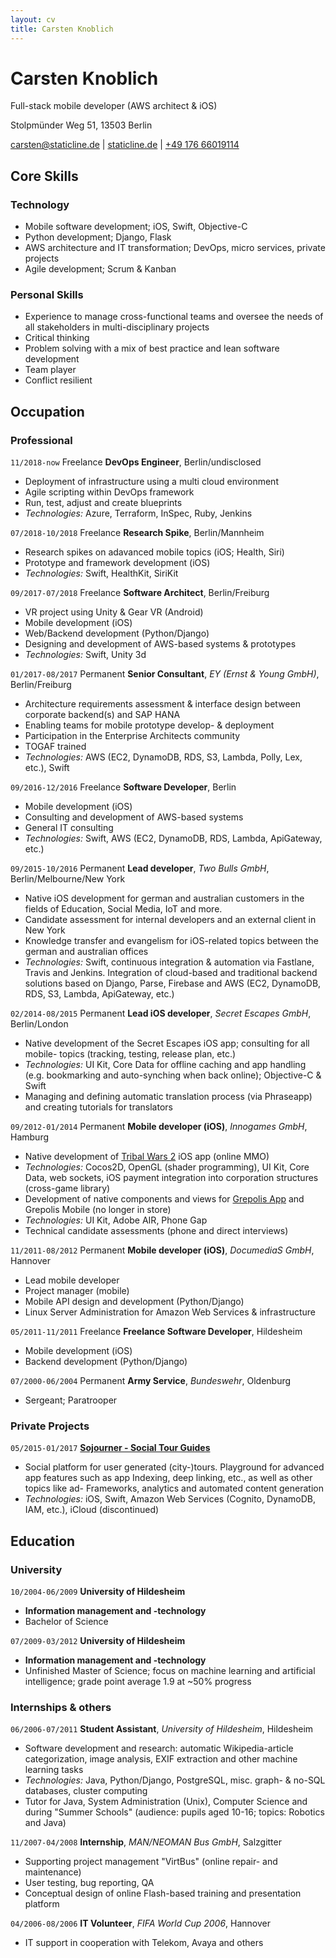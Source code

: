 ```yaml
---
layout: cv
title: Carsten Knoblich
---
```

# Carsten Knoblich
Full-stack mobile developer (AWS architect & iOS)



<div id="webaddress">

Stolpmünder Weg 51, 13503 Berlin <br>

<a href="mailto:carsten@staticline.de">carsten@staticline.de</a>
| <a href="https://staticline.de">staticline.de</a>
| <a href="tel:+4917666019114">+49 176 66019114</a>
</div>

## Core Skills

### Technology

- Mobile software development; iOS, Swift, Objective-C
- Python development; Django, Flask
- AWS architecture and IT transformation; DevOps, micro services, private projects
- Agile development; Scrum & Kanban

### Personal Skills

- Experience to manage cross-functional teams and oversee the needs of all stakeholders in multi-disciplinary projects
- Critical thinking
- Problem solving with a mix of best practice and lean software development
- Team player
- Conflict resilient

## Occupation

### Professional

`11/2018-now`
<span class="tag free">Freelance</span>
__DevOps Engineer__, Berlin/undisclosed
- Deployment of infrastructure using a multi cloud environment
- Agile scripting within DevOps framework
- Run, test, adjust and create blueprints
- _Technologies:_ Azure, Terraform, InSpec, Ruby, Jenkins

`07/2018-10/2018`
<span class="tag free">Freelance</span>
__Research Spike__, Berlin/Mannheim
- Research spikes on adavanced mobile topics (iOS; Health, Siri)
- Prototype and framework development (iOS)
- _Technologies:_ Swift, HealthKit, SiriKit

`09/2017-07/2018`
<span class="tag free">Freelance</span>
__Software Architect__, Berlin/Freiburg
- VR project using Unity & Gear VR (Android)
- Mobile development (iOS)
- Web/Backend development (Python/Django)
- Designing and development of AWS-based systems & prototypes
- _Technologies:_ Swift, Unity 3d 

`01/2017-08/2017`
<span class="tag perm">Permanent</span>
__Senior Consultant__, _EY (Ernst & Young GmbH)_, Berlin/Freiburg
- Architecture requirements assessment & interface design between corporate backend(s) and SAP HANA
- Enabling teams for mobile prototype develop- & deployment
- Participation in the Enterprise Architects community
- TOGAF trained
- _Technologies:_ AWS (EC2, DynamoDB, RDS, S3, Lambda, Polly, Lex, etc.), Swift

`09/2016-12/2016`
<span class="tag free">Freelance</span>
__Software Developer__, Berlin
- Mobile development (iOS)
- Consulting and development of AWS-based systems
- General IT consulting
- _Technologies:_ Swift, AWS (EC2, DynamoDB, RDS, Lambda, ApiGateway, etc.)

`09/2015-10/2016`
<span class="tag perm">Permanent</span>
__Lead developer__, _Two Bulls GmbH_, Berlin/Melbourne/New York
- Native iOS development for german and australian customers in the fields of Education, Social Media, IoT and more.
- Candidate assessment for internal developers and an external client in New York
- Knowledge transfer and evangelism for iOS-related topics between the german and australian offices
- _Technologies:_ Swift, continuous integration & automation via Fastlane, Travis and Jenkins. Integration of cloud-based and traditional backend solutions based on Django, Parse, Firebase and AWS (EC2, DynamoDB, RDS, S3, Lambda, ApiGateway, etc.)

`02/2014-08/2015`
<span class="tag perm">Permanent</span>
__Lead iOS developer__, _Secret Escapes GmbH_, Berlin/London
- Native development of the Secret Escapes iOS app; consulting for all mobile- topics (tracking, testing, release plan, etc.)
- _Technologies:_ UI Kit, Core Data for offline caching and app handling (e.g. bookmarking and auto-synching when back online); Objective-C & Swift
- Managing and defining automatic translation process (via Phraseapp) and creating tutorials for translators

`09/2012-01/2014`
<span class="tag perm">Permanent</span>
__Mobile developer (iOS)__, _Innogames GmbH_, Hamburg
- Native development of [Tribal Wars 2](https://en.tribalwars2.com/page#/) iOS app (online MMO)
- _Technologies:_ Cocos2D, OpenGL (shader programming), UI Kit, Core Data, web sockets, iOS payment integration into corporation structures (cross-game library)
- Development of native components and views for [Grepolis App](https://wiki.en.grepolis.com/wiki/Grepolis_App) and Grepolis Mobile (no longer in store)
- _Technologies:_ UI Kit, Adobe AIR, Phone Gap
- Technical candidate assessments (phone and direct interviews)

`11/2011-08/2012`
<span class="tag perm">Permanent</span>
__Mobile developer (iOS)__, _DocumediaS GmbH_, Hannover
- Lead mobile developer
- Project manager (mobile)
- Mobile API design and development (Python/Django)
- Linux Server Administration for Amazon Web Services & infrastructure

`05/2011-11/2011`
<span class="tag free">Freelance</span>
__Freelance Software Developer__, Hildesheim
- Mobile development (iOS)
- Backend development (Python/Django)

`07/2000-06/2004`
<span class="tag perm">Permanent</span>
__Army Service__, _Bundeswehr_, Oldenburg
- Sergeant; Paratrooper

### Private Projects

`05/2015-01/2017`
[__Sojourner - Social Tour Guides__](https://getaround.town)
- Social platform for user generated (city-)tours. Playground for advanced app features such as app Indexing, deep linking, etc., as well as other topics like ad- Frameworks, analytics and automated content generation
- _Technologies:_ iOS, Swift, Amazon Web Services (Cognito, DynamoDB, IAM, etc.), iCloud (discontinued)

## Education

### University

`10/2004-06/2009`
__University of Hildesheim__
- __Information management and -technology__
- Bachelor of Science

`07/2009-03/2012`
__University of Hildesheim__
- __Information management and -technology__
- Unfinished Master of Science; focus on machine learning and artificial intelligence; grade point average 1.9 at ~50% progress

### Internships & others

`06/2006-07/2011`
__Student Assistant__, _University of Hildesheim_, Hildesheim
- Software development and research: automatic Wikipedia-article categorization, image analysis, EXIF extraction and other machine learning tasks
- _Technologies:_ Java, Python/Django, PostgreSQL, misc. graph- & no-SQL databases, cluster computing
- Tutor for Java, System Administration (Unix), Computer Science and during "Summer Schools" (audience: pupils aged 10-16; topics: Robotics and Java)

`11/2007-04/2008`
__Internship__, _MAN/NEOMAN Bus GmbH_, Salzgitter
- Supporting project management "VirtBus" (online repair- and maintenance)
- User testing, bug reporting, QA
- Conceptual design of online Flash-based training and presentation platform

`04/2006-08/2006`
__IT Volunteer__, _FIFA World Cup 2006_, Hannover
- IT support in cooperation with Telekom, Avaya and others

<!-- ### Footer

Last updated: Sep 2018 -->
